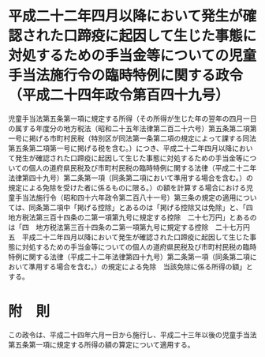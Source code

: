 # 平成二十二年四月以降において発生が確認された口蹄疫に起因して生じた事態に対処するための手当金等についての児童手当法施行令の臨時特例に関する政令（平成二十四年政令第百四十九号）
児童手当法第五条第一項に規定する所得（その所得が生じた年の翌年の四月一日の属する年度分の地方税法（昭和二十五年法律第二百二十六号）第五条第二項第一号に掲げる市町村民税（特別区が同法第一条第二項の規定によって課する同法第五条第二項第一号に掲げる税を含む。）につき、平成二十二年四月以降において発生が確認された口蹄疫に起因して生じた事態に対処するための手当金等についての個人の道府県民税及び市町村民税の臨時特例に関する法律（平成二十二年法律第四十九号）第二条第一項（同条第二項において準用する場合を含む。）の規定による免除を受けた者に係るものに限る。）の額を計算する場合における児童手当法施行令（昭和四十六年政令第二百八十一号）第三条の規定の適用については、同条第二項中「掲げる控除」とあるのは「掲げる控除又は免除」と、「四　地方税法第三百十四条の二第一項第九号に規定する控除　二十七万円」とあるのは「四　地方税法第三百十四条の二第一項第九号に規定する控除　二十七万円　五　平成二十二年四月以降において発生が確認された口蹄疫に起因して生じた事態に対処するための手当金等についての個人の道府県民税及び市町村民税の臨時特例に関する法律（平成二十二年法律第四十九号）第二条第一項（同条第二項において準用する場合を含む。）の規定による免除　当該免除に係る所得の額」とする。
# 附　則
この政令は、平成二十四年六月一日から施行し、平成二十三年以後の児童手当法第五条第一項に規定する所得の額の算定について適用する。

